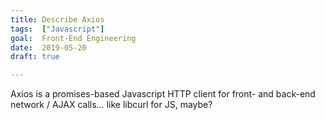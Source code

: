 ```yaml
---
title: Describe Axios
tags:  ["Javascript"]
goal:  Front-End Engineering
date:  2019-05-20
draft: true

---
```


Axios is a promises-based Javascript HTTP client for front- and back-end network
/ AJAX calls… like libcurl for JS, maybe?
